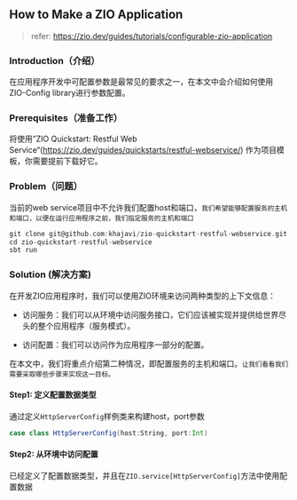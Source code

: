 
## How to Make a ZIO Application

>refer: https://zio.dev/guides/tutorials/configurable-zio-application

### Introduction（介绍）
在应用程序开发中可配置参数是最常见的要求之一，在本文中会介绍如何使用ZIO-Config library进行参数配置。


### Prerequisites（准备工作）
将使用”ZIO Quickstart: Restful Web Service“(https://zio.dev/guides/quickstarts/restful-webservice/) 作为项目模板，你需要提前下载好它。

### Problem（问题）
当前的web service项目中不允许我们配置host和端口，`我们希望能够配置服务的主机和端口，以便在运行应用程序之前，我们指定服务的主机和端口`

```scala
git clone git@github.com:khajavi/zio-quickstart-restful-webservice.git
cd zio-quickstart-restful-webservice
sbt run
```

### Solution (解决方案)
在开发ZIO应用程序时，我们可以使用ZIO环境来访问两种类型的上下文信息：    
* 访问服务：我们可以从环境中访问服务接口，它们应该被实现并提供给世界尽头的整个应用程序（服务模式）。    

* 访问配置：我们可以访问作为应用程序一部分的配置。  

在本文中，我们将重点介绍第二种情况，即配置服务的主机和端口。`让我们看看我们需要采取哪些步骤来实现这一目标。 `

#### Step1: 定义配置数据类型
通过定义`HttpServerConfig`样例类来构建host，port参数    
```scala
case class HttpServerConfig(host:String, port:Int)
```


#### Step2: 从环境中访问配置
已经定义了配置数据类型，并且在`ZIO.service[HttpServerConfig]`方法中使用配置数据  